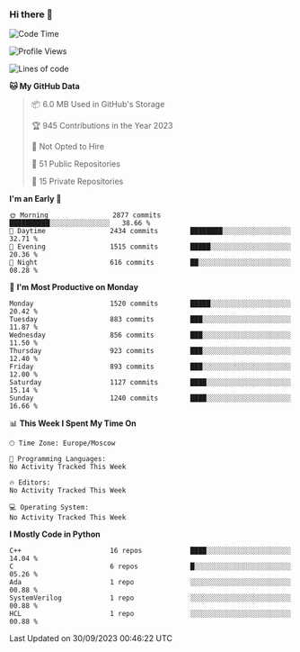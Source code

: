 ### Hi there 👋

<!--
**SemenMartynov/SemenMartynov** is a ✨ _special_ ✨ repository because its `README.md` (this file) appears on your GitHub profile.

Here are some ideas to get you started:

- 🔭 I’m currently working on ...
- 🌱 I’m currently learning ...
- 👯 I’m looking to collaborate on ...
- 🤔 I’m looking for help with ...
- 💬 Ask me about ...
- 📫 How to reach me: ...
- 😄 Pronouns: ...
- ⚡ Fun fact: ...
-->

<!--START_SECTION:waka-->
![Code Time](http://img.shields.io/badge/Code%20Time-0%20secs-blue)

![Profile Views](http://img.shields.io/badge/Profile%20Views-2-blue)

![Lines of code](https://img.shields.io/badge/From%20Hello%20World%20I%27ve%20Written-6.8%20million%20lines%20of%20code-blue)

**🐱 My GitHub Data** 

> 📦 6.0 MB Used in GitHub's Storage 
 > 
> 🏆 945 Contributions in the Year 2023
 > 
> 🚫 Not Opted to Hire
 > 
> 📜 51 Public Repositories 
 > 
> 🔑 15 Private Repositories 
 > 
**I'm an Early 🐤** 

```text
🌞 Morning                2877 commits        ██████████░░░░░░░░░░░░░░░   38.66 % 
🌆 Daytime                2434 commits        ████████░░░░░░░░░░░░░░░░░   32.71 % 
🌃 Evening                1515 commits        █████░░░░░░░░░░░░░░░░░░░░   20.36 % 
🌙 Night                  616 commits         ██░░░░░░░░░░░░░░░░░░░░░░░   08.28 % 
```
📅 **I'm Most Productive on Monday** 

```text
Monday                   1520 commits        █████░░░░░░░░░░░░░░░░░░░░   20.42 % 
Tuesday                  883 commits         ███░░░░░░░░░░░░░░░░░░░░░░   11.87 % 
Wednesday                856 commits         ███░░░░░░░░░░░░░░░░░░░░░░   11.50 % 
Thursday                 923 commits         ███░░░░░░░░░░░░░░░░░░░░░░   12.40 % 
Friday                   893 commits         ███░░░░░░░░░░░░░░░░░░░░░░   12.00 % 
Saturday                 1127 commits        ████░░░░░░░░░░░░░░░░░░░░░   15.14 % 
Sunday                   1240 commits        ████░░░░░░░░░░░░░░░░░░░░░   16.66 % 
```


📊 **This Week I Spent My Time On** 

```text
🕑︎ Time Zone: Europe/Moscow

💬 Programming Languages: 
No Activity Tracked This Week

🔥 Editors: 
No Activity Tracked This Week

💻 Operating System: 
No Activity Tracked This Week
```

**I Mostly Code in Python** 

```text
C++                      16 repos            ████░░░░░░░░░░░░░░░░░░░░░   14.04 % 
C                        6 repos             █░░░░░░░░░░░░░░░░░░░░░░░░   05.26 % 
Ada                      1 repo              ░░░░░░░░░░░░░░░░░░░░░░░░░   00.88 % 
SystemVerilog            1 repo              ░░░░░░░░░░░░░░░░░░░░░░░░░   00.88 % 
HCL                      1 repo              ░░░░░░░░░░░░░░░░░░░░░░░░░   00.88 % 
```




 Last Updated on 30/09/2023 00:46:22 UTC
<!--END_SECTION:waka-->